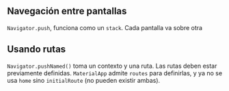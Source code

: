 ## Navegación entre pantallas
`Navigator.push`, funciona como un `stack`. Cada pantalla va sobre otra

## Usando rutas
`Navigator.pushNamed()` toma un contexto y una ruta. Las rutas deben estar previamente definidas. `MaterialApp` admite `routes` para definirlas, y ya no se usa `home` sino `initialRoute` (no pueden existir ambas).
